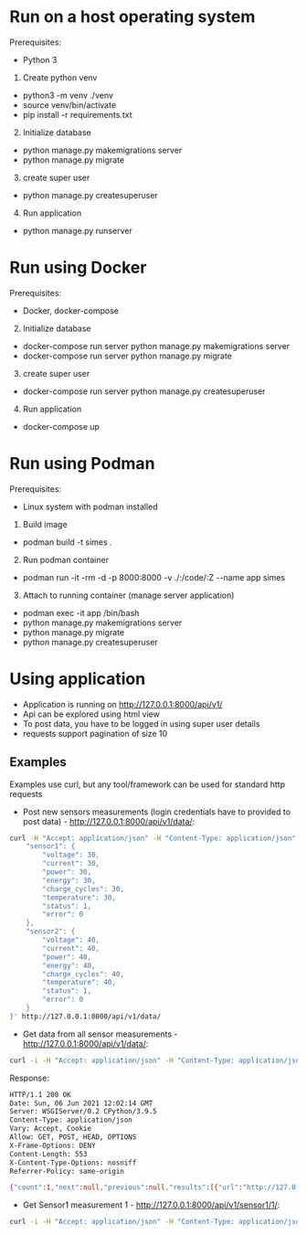 # Run on a host operating system
Prerequisites:
- Python 3

1) Create python venv
- python3 -m venv ./venv
- source venv/bin/activate
- pip install -r requirements.txt

2) Initialize database
- python manage.py makemigrations server
- python manage.py migrate

3) create super user
- python manage.py createsuperuser

4) Run application
- python manage.py runserver

# Run using Docker
Prerequisites:
- Docker, docker-compose

2) Initialize database
- docker-compose run server python manage.py makemigrations server
- docker-compose run server python manage.py migrate

3) create super user
- docker-compose run server python manage.py createsuperuser

4) Run application
- docker-compose up

# Run using Podman
Prerequisites:
- Linux system with podman installed

1) Build image
- podman build -t simes .

2) Run podman container
- podman run -it -rm -d -p 8000:8000 -v ./:/code/:Z --name app simes

3) Attach to running container (manage server application)
- podman exec -it app /bin/bash
- python manage.py makemigrations server
- python manage.py migrate
- python manage.py createsuperuser


# Using application
- Application is running on http://127.0.0.1:8000/api/v1/
- Api can be explored using html view
- To post data, you have to be logged in using super user details
- requests support pagination of size 10

## Examples
Examples use curl, but any tool/framework can be used for standard http requests

- Post new sensors measurements (login credentials have to provided to post data) - http://127.0.0.1:8000/api/v1/data/:
```bash
curl -H "Accept: application/json" -H "Content-Type: application/json" -X POST -u USER_NAME:USER_PASSWORD -d ' { 
    "sensor1": {
        "voltage": 30,
        "current": 30,
        "power": 30,
        "energy": 30,
        "charge_cycles": 30,
        "temperature": 30,
        "status": 1,
        "error": 0
    },
    "sensor2": {
        "voltage": 40,
        "current": 40,
        "power": 40,
        "energy": 40,
        "charge_cycles": 40,
        "temperature": 40,
        "status": 1,
        "error": 0
    }
}' http://127.0.0.1:8000/api/v1/data/
```

- Get data from all sensor measurements - http://127.0.0.1:8000/api/v1/data/:
```bash
curl -i -H "Accept: application/json" -H "Content-Type: application/json" -X GET http://127.0.0.1:8000/api/v1/data/
```

Response:
```bash
HTTP/1.1 200 OK
Date: Sun, 06 Jun 2021 12:02:14 GMT
Server: WSGIServer/0.2 CPython/3.9.5
Content-Type: application/json
Vary: Accept, Cookie
Allow: GET, POST, HEAD, OPTIONS
X-Frame-Options: DENY
Content-Length: 553
X-Content-Type-Options: nosniff
Referrer-Policy: same-origin

{"count":1,"next":null,"previous":null,"results":[{"url":"http://127.0.0.1:8000/api/v1/data/1/","id":1,"sensor1":{"url":"http://127.0.0.1:8000/api/v1/sensor1/1/","id":1,"voltage":30.0,"current":30.0,"power":30.0,"energy":30.0,"charge_cycles":30.0,"temperature":30.0,"status":30,"error":50,"time":"2021-06-06T12:00:08.071676Z"},"sensor2":{"url":"http://127.0.0.1:8000/api/v1/sensor2/1/","id":1,"voltage":40.0,"current":40.0,"power":40.0,"energy":40.0,"charge_cycles":40.0,"temperature":40.0,"status":40,"error":50,"time":"2021-06-06T12:00:08.136530Z"}}]}
```

- Get Sensor1 measurement 1 - http://127.0.0.1:8000/api/v1/sensor1/1/:
```bash
curl -i -H "Accept: application/json" -H "Content-Type: application/json" -X GET http://127.0.0.1:8000/api/v1/sensor1/1/
```
